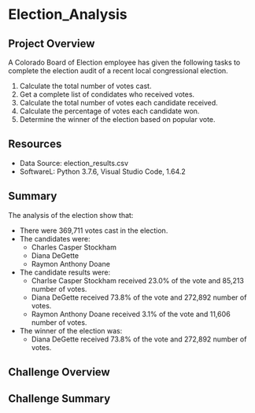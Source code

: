 # Election_Analysis

## Project Overview
A Colorado Board of Election employee has given the following tasks to complete the election audit of a recent local congressional election.

1. Calculate  the total number of votes cast.
2. Get a complete list of condidates who received votes.
3. Calculate the total number of votes each candidate received.
4. Calculate the percentage of votes each candidate won. 
5. Determine the winner of the election based on popular vote.

## Resources
- Data Source: election_results.csv
- SoftwareL: Python 3.7.6, Visual Studio Code, 1.64.2

## Summary
The analysis of the election show that:
- There were 369,711 votes cast in the election.
- The candidates were:
  - Charles Casper Stockham
  - Diana DeGette
  - Raymon Anthony Doane
- The candidate results were:
  - Charlse Casper Stockham received 23.0% of the vote and 85,213 number of votes.
  - Diana DeGette received 73.8% of the vote and 272,892 number of votes.
  - Raymon Anthony Doane received 3.1% of the vote and 11,606 number of votes.
- The winner of the election was:
  - Diana DeGette received 73.8% of the vote and 272,892 number of votes.

## Challenge Overview

## Challenge Summary
